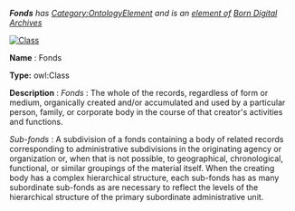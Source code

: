 ___Fonds__ 
 has
 [Category:OntologyElement](../../Category/OntologyElement "Category:OntologyElement") 
 and is an
 [element of](../../Property/ElementOf "Property:ElementOf") 
[Born Digital Archives](../../Submissions/Born_Digital_Archives "Submissions:Born Digital Archives")_




  





[![Class](../../images/thumb/2/27/Class.gif/45px-Class.gif)](../../Image/Class.gif "Class")


__Name__ 
 : Fonds
 



__Type:__ 
 owl:Class
 



__Description__ 
 :
 _Fonds_ 
 : The whole of the records, regardless of form or medium, organically created and/or accumulated and used by a particular person, family, or corporate body in the course of that creator's activities and functions.
   

_Sub-fonds_ 
 : A subdivision of a fonds containing a body of related records corresponding to administrative subdivisions in the originating agency or organization or, when that is not possible, to geographical, chronological, functional, or similar groupings of the material itself. When the creating body has a complex hierarchical structure, each sub-fonds has as many subordinate sub-fonds as are necessary to reflect the levels of the hierarchical structure of the primary subordinate administrative unit.